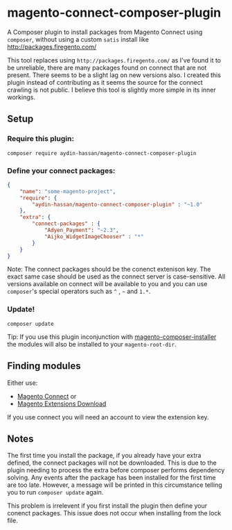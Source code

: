 # magento-connect-composer-plugin
A Composer plugin to install packages from Magento Connect using `composer`, without using a custom `satis` install like http://packages.firegento.com/

This tool replaces using `http://packages.firegento.com/` as I've found it to be unreliable, there are many packages found on connect that are not present. There seems to be a slight lag
on new versions also. I created this plugin instead of contributing as it seems the source for the connect crawling is not public. I believe this tool is slightly more simple in its inner workings.


## Setup

### Require this plugin:

```shell
composer require aydin-hassan/magento-connect-composer-plugin
```

### Define your connect packages:

```json
{
    "name": "some-magento-project",
    "require": {
        "aydin-hassan/magento-connect-composer-plugin" : "~1.0"
    },
    "extra": {
        "connect-packages" : {
            "Adyen_Payment": "~2.3",
            "Aijko_WidgetImageChooser" : "*"
        }
    }
}
```

Note: The connect packages should be the conenct extenison key. The exact same case should be used as the connect server is case-sensitive. All versions available on connect will be available to you
and you can use `composer`'s special operators such as `^` , `~` and `1.*`.

### Update!
```shell
composer update
```

Tip: If you use this plugin inconjunction with [magento-composer-installer](https://github.com/Cotya/magento-composer-installer) the modules will also be installed to your `magento-root-dir`. 

## Finding modules

Either use: 
* [Magento Connect](http://www.magentocommerce.com/magento-connect/) or 
* [Magento Extensions Download](http://ext.topmage.com/)

If you use connect you will need an account to view the extension key.


## Notes
The first time you install the package, if you already have your extra defined, the connect packages will not be downloaded. This is due to the plugin needing to process the extra
before composer performs dependency solving. Any events after the package has been installed for the first time are too late. However, a message will be printed in this circumstance
telling you to run `composer update` again.

This problem is irrelevent if you first install the plugin then define your conenct packages. This issue does not occur when installing from the lock file.
